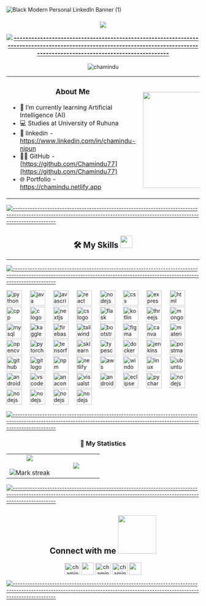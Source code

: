 <table align="center" width=700></table>


![Black Modern Personal LinkedIn Banner (1)](https://github.com/Chamindu77/Chamindu77/assets/117502200/4ecb0113-d539-4420-b372-eba5fc16c8de)



<h3 align="center"><img src="https://readme-typing-svg.herokuapp.com?lines=Thank+You+for+taking+the+time+to+view+my+GitHub+Profile...&center=true&width=700&height=45">



[![-----------------------------------------------------------------------------------------------------------------------------------------------------------------------------](
https://raw.githubusercontent.com/andreasbm/readme/master/assets/lines/aqua.png)](https://github.com/BaseMax?tab=repositories)

</h3> <p align="center"> <img src="https://komarev.com/ghpvc/?username=chamindu77&label=Profile%20views&color=0e75b6&style=flat" alt="chamindu" /> </p>



<table align="center">
<tr border="none">
<td  hegth="100%" align="left">
<h3 align="center"> About Me </h3>
  
- 🌱 I’m currently learning Artificial Intelligence (AI)
- 💻 Studies at University of Ruhuna
- 📌 linkedin - https://www.linkedin.com/in/chamindu-nipun
- 👨‍💻 GitHub - [https://github.com/Chamindu77](https://github.com/Chamindu77)
- 🌐 Portfolio - https://chamindu.netlify.app
</td>
<td hegth="100%" align="left">

<picture> <img align="right" src="https://github.com/7oSkaaa/7oSkaaa/blob/main/Images/Right_Side.gif?raw=true" width = 250px></picture>

  </td>
</tr>
</table>



[![-----------------------------------------------------------------------------------------------------------------------------------------------------------------------------](
https://raw.githubusercontent.com/andreasbm/readme/master/assets/lines/aqua.png)](https://github.com/BaseMax?tab=repositories)

<h2 align="center"> 🛠️ My Skills <img src = "https://media2.giphy.com/media/QssGEmpkyEOhBCb7e1/giphy.gif?cid=ecf05e47a0n3gi1bfqntqmob8g9aid1oyj2wr3ds3mg700bl&rid=giphy.gif" width = 32px> </h2>

---


[![-----------------------------------------------------------------------------------------------------------------------------------------------------------------------------](
https://raw.githubusercontent.com/andreasbm/readme/master/assets/lines/aqua.png)](https://github.com/BaseMax?tab=repositories)




<div align="central">
 
<img src="https://skillicons.dev/icons?i=py" height="40" alt="python logo"  />
  <img width="13" />
<img src="https://skillicons.dev/icons?i=java" height="40" alt="java logo"  />
  <img width="13" />
<img src="https://skillicons.dev/icons?i=js" height="40" alt="javascript logo"  />
  <img width="13" />
<img src="https://skillicons.dev/icons?i=react" height="40" alt="react logo"  />
  <img width="13" />
<img src="https://skillicons.dev/icons?i=nodejs" height="40" alt="nodejs logo"  />
  <img width="13" />
<img src="https://skillicons.dev/icons?i=css" height="40" alt="css logo"  />
  <img width="13" />
<img src="https://skillicons.dev/icons?i=express" height="40" alt="express logo"  />
  <img width="13" />
<img src="https://skillicons.dev/icons?i=html" height="40" alt="html logo"  />
  <img width="13" />
<img src="https://skillicons.dev/icons?i=cpp" height="40" alt="cpp logo"  />
  <img width="13" />
<img src="https://skillicons.dev/icons?i=c" height="40" alt="c logo"  />
  <img width="13" />
<img src="https://skillicons.dev/icons?i=nextjs" height="40" alt="nextjs logo"  />
  <img width="13" />
<img src="https://skillicons.dev/icons?i=cs" height="40" alt="cs logo"  />
  <img width="13" />
<img src="https://skillicons.dev/icons?i=flask" height="40" alt="flask logo"  />
  <img width="13" />
<img src="https://skillicons.dev/icons?i=kotlin" height="40" alt="kotlin logo"  />
  <img width="13" />
<img src="https://skillicons.dev/icons?i=threejs" height="40" alt="threejs logo"  />
  <img width="13" />
<img src="https://skillicons.dev/icons?i=mongodb" height="40" alt="mongodb logo"  />
  <img width="13" />
<img src="https://skillicons.dev/icons?i=mysql" height="40" alt="mysql logo"  />
  <img width="13" />
<img src="https://cdn.simpleicons.org/kaggle" height="40" alt="kaggle logo"  />
  <img width="13" />
<img src="https://skillicons.dev/icons?i=firebase" height="40" alt="firebase logo"  />
  <img width="13" />
<img src="https://skillicons.dev/icons?i=tailwind" height="40" alt="tailwind logo"  />
  <img width="13" />
<img src="https://cdn.simpleicons.org/bootstrap/7952B3" height="40" alt="bootstrap logo"  />
  <img width="13" />
<img src="https://skillicons.dev/icons?i=figma" height="40" alt="figma logo"  />
  <img width="13" />
<img src="https://cdn.simpleicons.org/canva" height="40" alt="canva logo"  />
  <img width="13" />
<img src="https://skillicons.dev/icons?i=materialui" height="40" alt="material ui logo"  />
  <img width="13" />
<img src="https://skillicons.dev/icons?i=opencv" height="40" alt="opencv logo"  />
  <img width="13" />
<img src="https://skillicons.dev/icons?i=pytorch" height="40" alt="pytorch logo"  />
  <img width="13" />
<img src="https://skillicons.dev/icons?i=tensorflow" height="40" alt="tensorflow logo"  />
  <img width="13" />
<img src="https://skillicons.dev/icons?i=sklearn" height="40" alt="sklearn logo"  />
  <img width="13" />
<img src="https://seaborn.pydata.org/_images/logo-mark-lightbg.svg" height="40" alt="typescript logo"  />
  <img width="13" />
<img src="https://skillicons.dev/icons?i=docker" height="40" alt="docker logo"  />
  <img width="13" />
<img src="https://skillicons.dev/icons?i=jenkins" height="40" alt="jenkins logo"  />
  <img width="13" />
<img src="https://skillicons.dev/icons?i=postman" height="40" alt="postman logo"  />
  <img width="13" />
<img src="https://skillicons.dev/icons?i=github" height="40" alt="github logo"  />
  <img width="13" />
<img src="https://skillicons.dev/icons?i=git" height="40" alt="git logo"  />
  <img width="13" />
<img src="https://skillicons.dev/icons?i=npm" height="40" alt="npm logo"  />
  <img width="13" />
<img src="https://skillicons.dev/icons?i=netlify" height="40" alt="netlify logo"  />
  <img width="13" />
<img src="https://skillicons.dev/icons?i=aws" height="40" alt="aws logo"  />
  <img width="13" />
<img src="https://skillicons.dev/icons?i=windows" height="40" alt="windows logo"  />
  <img width="13" />
<img src="https://skillicons.dev/icons?i=linux" height="40" alt="linux logo"  />
  <img width="13" />
<img src="https://skillicons.dev/icons?i=ubuntu" height="40" alt="ubuntu logo"  />
  <img width="13" />
<img src="https://user-images.githubusercontent.com/25181517/117269608-b7dcfb80-ae58-11eb-8e66-6cc8753553f0.png" height="40" alt="android logo"  />
  <img width="13" />
<img src="https://skillicons.dev/icons?i=vscode" height="40" alt="vscode logo"  />
  <img width="13" />
<img src="https://skillicons.dev/icons?i=anaconda" height="40" alt="anaconda logo"  />
  <img width="13" />
<img src="https://skillicons.dev/icons?i=visualstudio" height="40" alt="visualstudio logo"  />
  <img width="13" />
<img src="https://skillicons.dev/icons?i=androidstudio" height="40" alt="androidstudio logo"  />
  <img width="13" />
<img src="https://skillicons.dev/icons?i=eclipse" height="40" alt="eclipse logo"  />
  <img width="13" />
<img src="https://skillicons.dev/icons?i=pycharm" height="40" alt="pycharm logo"  />
  <img width="13" />
<img src="https://user-images.githubusercontent.com/25181517/183914128-3fc88b4a-4ac1-40e6-9443-9a30182379b7.png" height="40" alt="nodejs logo"  />  
  <img width="13" />
<img src="https://user-images.githubusercontent.com/25181517/192107854-765620d7-f909-4953-a6da-36e1ef69eea6.png" height="40" alt="nodejs logo"  />
  <img width="13" />
<img src="https://user-images.githubusercontent.com/25181517/183912952-83784e94-629d-4c34-a961-ae2ae795b662.png" height="40" alt="nodejs logo"  />
  <img width="13" />
<img src="https://user-images.githubusercontent.com/25181517/183868728-b2e11072-00a5-47e2-8a4e-4ebbb2b8c554.png"  height="40" alt="nodejs logo"  />
  <img width="13" />
<img src="https://user-images.githubusercontent.com/25181517/192106593-610ee31c-995e-4f24-b8e1-0f18eead6fae.png"  height="40" alt="nodejs logo"  />
  <img width="13" />
</div>

 

[![-----------------------------------------------------------------------------------------------------------------------------------------------------------------------------](
https://raw.githubusercontent.com/andreasbm/readme/master/assets/lines/aqua.png)](https://github.com/BaseMax?tab=repositories)


<h3 align="center"> 🚀 My Statistics </h3>
<p align="center">
<table align="center">
<tr border="none">
<td width="50%" align="center">
  
  <img  align="center"  src="https://github-readme-stats.vercel.app/api?username=chamindu77&theme=dark&show_icons=true&count_private=true" />
  <br></br>
  <img  title="🔥 Get streak stats for your profile at git.io/streak-stats" alt="Mark streak" src="https://github-readme-streak-stats.herokuapp.com/?user=chamindu77&theme=dark&hide_border=false" /> 
</td>
<td width="50%" align="center">

  <img  align="center"  src="https://github-readme-stats.anuraghazra1.vercel.app/api/top-langs/?username=chamindu77&theme=dark&hide_border=false&no-bg=true&no-frame=true&langs_count=10"/>
  
  </td>
</tr>
</table>

[![-----------------------------------------------------------------------------------------------------------------------------------------------------------------------------](
https://raw.githubusercontent.com/andreasbm/readme/master/assets/lines/aqua.png)](https://github.com/BaseMax?tab=repositories)



<h2 align="center"> Connect with me <img src='https://raw.githubusercontent.com/ShahriarShafin/ShahriarShafin/main/Assets/handshake.gif' width="100px"> </h2>
<p align="center">
<a href="https://linkedin.com/in/chamindu nipun" target="blank"><img align="center" src="https://raw.githubusercontent.com/rahuldkjain/github-profile-readme-generator/master/src/images/icons/Social/linked-in-alt.svg" alt="chamindu nipun" height="30" width="40" /></a>
<a href = 'https://github.com/Chamindu77'> <img width = '32px' align= 'center' src="https://raw.githubusercontent.com/rahulbanerjee26/githubAboutMeGenerator/main/icons/github.svg"/></a>
<a href="https://fb.com/chamindu munasinghe" target="blank"><img align="center" src="https://raw.githubusercontent.com/rahuldkjain/github-profile-readme-generator/master/src/images/icons/Social/facebook.svg" alt="chamindu munasinghe" height="30" width="40" /></a>
<a href="https://chamindu.netlify.app" target="blank"><img align="center" src="https://png.pngtree.com/png-vector/20221225/ourmid/pngtree-c-icon-metal-design-png-image_6536367.png" alt="chamindu nipun" height="30" width="40" /></a>
<a href = 'https://www.twitter.com/CN_Munasinghe'> <img width = '32px' align= 'center' src="https://raw.githubusercontent.com/rahulbanerjee26/githubAboutMeGenerator/main/icons/twitter.svg"/></a> 
</p>


[![-----------------------------------------------------------------------------------------------------------------------------------------------------------------------------](
https://raw.githubusercontent.com/andreasbm/readme/master/assets/lines/aqua.png)](https://github.com/BaseMax?tab=repositories)






